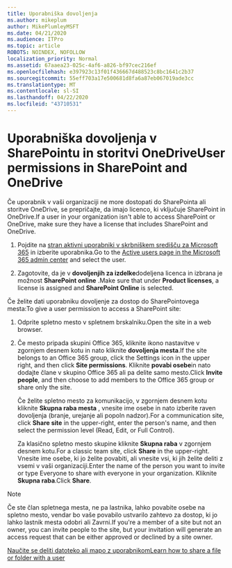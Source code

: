 ```yaml
---
title: Uporabniška dovoljenja
ms.author: mikeplum
author: MikePlumleyMSFT
ms.date: 04/21/2020
ms.audience: ITPro
ms.topic: article
ROBOTS: NOINDEX, NOFOLLOW
localization_priority: Normal
ms.assetid: 67aaea23-025c-4af6-a826-bf97cec216ef
ms.openlocfilehash: e397923c13f01f436667d488523c8bc1641c2b37
ms.sourcegitcommit: 55eff703a17e500681d8fa6a87eb067019ade3cc
ms.translationtype: MT
ms.contentlocale: sl-SI
ms.lasthandoff: 04/22/2020
ms.locfileid: "43710531"
---
```

# <a name="user-permissions-in-sharepoint-and-onedrive"></a><span data-ttu-id="16c97-102">Uporabniška dovoljenja v SharePointu in storitvi OneDrive</span><span class="sxs-lookup"><span data-stu-id="16c97-102">User permissions in SharePoint and OneDrive</span></span>

<span data-ttu-id="16c97-103">Če uporabnik v vaši organizaciji ne more dostopati do SharePointa ali storitve OneDrive, se prepričajte, da imajo licenco, ki vključuje SharePoint in OneDrive.</span><span class="sxs-lookup"><span data-stu-id="16c97-103">If a user in your organization isn't able to access SharePoint or OneDrive, make sure they have a license that includes SharePoint and OneDrive.</span></span> 
  
1. <span data-ttu-id="16c97-104">Pojdite na [stran aktivni uporabniki v skrbniškem središču za Microsoft 365](https://portal.office.com/adminportal/home#/users) in izberite uporabnika.</span><span class="sxs-lookup"><span data-stu-id="16c97-104">Go to the [Active users page in the Microsoft 365 admin center](https://portal.office.com/adminportal/home#/users) and select the user.</span></span> 
    
2. <span data-ttu-id="16c97-105">Zagotovite, da je v **dovoljenjih za izdelke**dodeljena licenca in izbrana je možnost **SharePoint online** .</span><span class="sxs-lookup"><span data-stu-id="16c97-105">Make sure that under **Product licenses**, a license is assigned and **SharePoint Online** is selected.</span></span> 
    
 <span data-ttu-id="16c97-106">Če želite dati uporabniku dovoljenje za dostop do SharePointovega mesta:</span><span class="sxs-lookup"><span data-stu-id="16c97-106">To give a user permission to access a SharePoint site:</span></span> 
  
1. <span data-ttu-id="16c97-107">Odprite spletno mesto v spletnem brskalniku.</span><span class="sxs-lookup"><span data-stu-id="16c97-107">Open the site in a web browser.</span></span>
    
2. <span data-ttu-id="16c97-108">Če mesto pripada skupini Office 365, kliknite ikono nastavitve v zgornjem desnem kotu in nato kliknite **dovoljenja mesta**.</span><span class="sxs-lookup"><span data-stu-id="16c97-108">If the site belongs to an Office 365 group, click the Settings icon in the upper right, and then click **Site permissions**.</span></span> <span data-ttu-id="16c97-109">Kliknite **povabi osebe**in nato dodajte člane v skupino Office 365 ali pa delite samo mesto.</span><span class="sxs-lookup"><span data-stu-id="16c97-109">Click **Invite people**, and then choose to add members to the Office 365 group or share only the site.</span></span> 
    
    <span data-ttu-id="16c97-110">Če želite spletno mesto za komunikacijo, v zgornjem desnem kotu kliknite **Skupna raba mesta** , vnesite ime osebe in nato izberite raven dovoljenja (branje, urejanje ali popoln nadzor).</span><span class="sxs-lookup"><span data-stu-id="16c97-110">For a communication site, click **Share site** in the upper-right, enter the person's name, and then select the permission level (Read, Edit, or Full Control).</span></span> 
    
    <span data-ttu-id="16c97-111">Za klasično spletno mesto skupine kliknite **Skupna raba** v zgornjem desnem kotu.</span><span class="sxs-lookup"><span data-stu-id="16c97-111">For a classic team site, click **Share** in the upper-right.</span></span> <span data-ttu-id="16c97-112">Vnesite ime osebe, ki jo želite povabiti, ali vnesite vsi, ki jih želite deliti z vsemi v vaši organizaciji.</span><span class="sxs-lookup"><span data-stu-id="16c97-112">Enter the name of the person you want to invite or type Everyone to share with everyone in your organization.</span></span> <span data-ttu-id="16c97-113">Kliknite **Skupna raba**.</span><span class="sxs-lookup"><span data-stu-id="16c97-113">Click **Share**.</span></span>
    
> [!NOTE]
> <span data-ttu-id="16c97-114">Če ste član spletnega mesta, ne pa lastnika, lahko povabite osebe na spletno mesto, vendar bo vaše povabilo ustvarilo zahtevo za dostop, ki jo lahko lastnik mesta odobri ali Zavrni.</span><span class="sxs-lookup"><span data-stu-id="16c97-114">If you're a member of a site but not an owner, you can invite people to the site, but your invitation will generate an access request that can be either approved or declined by a site owner.</span></span> 
  
[<span data-ttu-id="16c97-115">Naučite se deliti datoteko ali mapo z uporabnikom</span><span class="sxs-lookup"><span data-stu-id="16c97-115">Learn how to share a file or folder with a user</span></span>](https://go.microsoft.com/fwlink/?linkid=533408)
  

